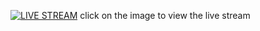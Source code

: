 [![LIVE STREAM](https://i.ytimg.com/vi/lXzSU7ezjp8/hqdefault_live.jpg?sqp=-oaymwEcCPYBEIoBSFXyq4qpAw4IARUAAIhCGAFwAcABBg==&rs=AOn4CLCX4r_inX0NSLUFhKUP6QCime_jwQ)](https://www.youtube.com/watch?v=lXzSU7ezjp8 "Live Stream Title")
click on the image to view the live stream
